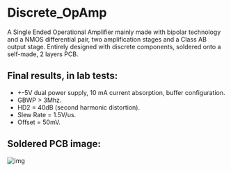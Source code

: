 # Discrete_OpAmp
A Single Ended Operational Amplifier mainly made with bipolar technology and a NMOS differential pair, two amplification stages and a Class AB output stage. Entirely designed with discrete components, soldered onto a self-made, 2 layers PCB.

## Final results, in lab tests:

- +-5V dual power supply, 10 mA current absorption, buffer configuration.
- GBWP > 3Mhz.
- HD2 = 40dB (second harmonic distortion).
- Slew Rate = 1.5V/us.
- Offset = 50mV.

## Soldered PCB image:
![img](opamp7.png)

